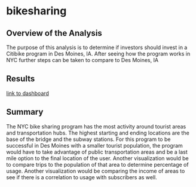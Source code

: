 # bikesharing
## Overview of the Analysis
The purpose of this analysis is to determine if investors should invest in a Citibike program in Des Moines, IA.  After seeing how the program works in NYC further steps can be taken to compare to Des Moines, IA
## Results
[link to dashboard](https://public.tableau.com/views/Challenge_16770230299250/NYCCitibike?:language=en-US&:display_count=n&:origin=viz_share_link)

## Summary
The NYC bike sharing program has the most activity around tourist areas and transportation hubs.  The highest starting and ending locations are the base of the bridge and the subway stations.  For this program to be successful in Des Moines with a smaller tourist population, the program would have to take advantage of public transportation areas and be a last mile option to the final location of the user.  Another visualization would be to compare trips to the population of that area to determine percentage of usage.  Another visualization would be comparing the income of areas to see if there is a correlation to usage with subscribers as well.
